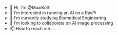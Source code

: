 - 👋 Hi, I’m @MaxiKotti
- 👀 I’m interested in running an AI on a RasPi
- 🌱 I’m currently studying Biomedical Engineering 
- 💞️ I’m looking to collaborate on AI image processing 
- 📫 How to reach me ...

<!---
MaxiKotti/MaxiKotti is a ✨ special ✨ repository because its `README.md` (this file) appears on your GitHub profile.
You can click the Preview link to take a look at your changes.
--->
